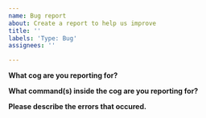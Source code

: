 ```yaml
---
name: Bug report
about: Create a report to help us improve
title: ''
labels: 'Type: Bug'
assignees: ''

---
```


**What cog are you reporting for?**


**What command(s) inside the cog are you reporting for?**


**Please describe the errors that occured.**

